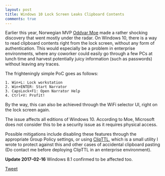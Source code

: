 ```yaml
---
layout: post
title: Windows 10 Lock Screen Leaks Clipboard Contents
comments: true
---
```


Earlier this year, Norwegian MVP <A HREF=https://twitter.com/Oddvarmoe>Oddvar Moe</A> made a rather shocking discovery that went mostly under the radar. On Windows 10, there is a way to read clipboard contents right from the lock screen, without any form of authentication. This would especially be a problem in enterprise environments, where any coworker could easily go through a few PCs at lunch time and harvest potentially juicy information (such as passwords) without leaving any traces.

The frighteningly simple PoC goes as follows:

    1. Win+L: Lock workstation
    2. Win+ENTER: Start Narrator
    3. CapsLock+F1: Open Narrator Help
    4. Ctrl+V: Profit!

By the way, this can also be achieved through the WiFi selector UI, right on the lock screen again.

The issue affects all editions of Windows 10. According to Moe, Microsoft does not consider this to be a security issue as it requires physical access.

Possible mitigations include disabling these features through the appropriate Group Policy settings, or using <A HREF=https://www.trustprobe.com/fs1/apps.html>ClipTTL</A>, which is a small utility I wrote to protect against this and other cases of accidental clipboard pasting (Do contact me before deploying ClipTTL in an enterprise environment).

**Update 2017-02-16** Windows 8.1 confirmed to be affected too.

<a href="https://twitter.com/share" class="twitter-share-button" 
data-url="https://hexatomium.github.io/2017/02/15/windows10-clipboard-lockscreen/" data-text="Windows 10 Leaks Clipboard Contents At The Lock Screen"  data-count="horizontal">Tweet</a>
<script type="text/javascript" src="https://platform.twitter.com/widgets.js"></script>
